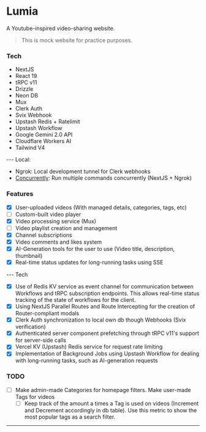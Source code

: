 # Lumia

A Youtube-inspired video-sharing website.

> This is mock website for practice purposes.

### Tech

- NextJS
- React 19
- tRPC v11
- Drizzle
- Neon DB
- Mux
- Clerk Auth
- Svix Webhook
- Upstash Redis + Ratelimit
- Upstash Workflow
- Google Gemini 2.0 API
- Cloudflare Workers AI
- Tailwind V4

--- Local:

- Ngrok: Local development tunnel for Clerk webhooks
- [Concurrently](https://github.com/open-cli-tools/concurrently): Run multiple commands concurrently (NextJS + Ngrok)

### Features

- [x] User-uploaded videos (With managed details, categories, tags, etc)
- [ ] Custom-built video player
- [x] Video processing service (Mux)
- [ ] Video playlist creation and management
- [x] Channel subscriptions
- [x] Video comments and likes system
- [x] AI-Generation tools for the user to use (Video title, description, thumbnail)
- [x] Real-time status updates for long-running tasks using SSE

--- Tech

- [x] Use of Redis KV service as event channel for communication between Workflows and tRPC subscription endpoints. This allows real-time status tracking of the state of workflows for the client.
- [x] Using NextJS Parallel Routes and Route Intercepting for the creation of Router-compliant modals
- [x] Clerk Auth synchronization to local own db though Webhooks (Svix verification)
- [x] Authenticated server component prefetching through tRPC v11's support for server-side calls
- [x] Vercel KV (Upstash) Redis service for request rate limiting
- [x] Implementation of Background Jobs using Upstash Workflow for dealing with long-running tasks, such as AI-generation requests

### TODO

- [ ] Make admin-made Categories for homepage filters. Make user-made Tags for videos
    - [ ] Keep track of the amount a times a Tag is used on videos (Increment and Decrement accordingly in db table). Use this metric to show the most popular tags as a search filter.

---
